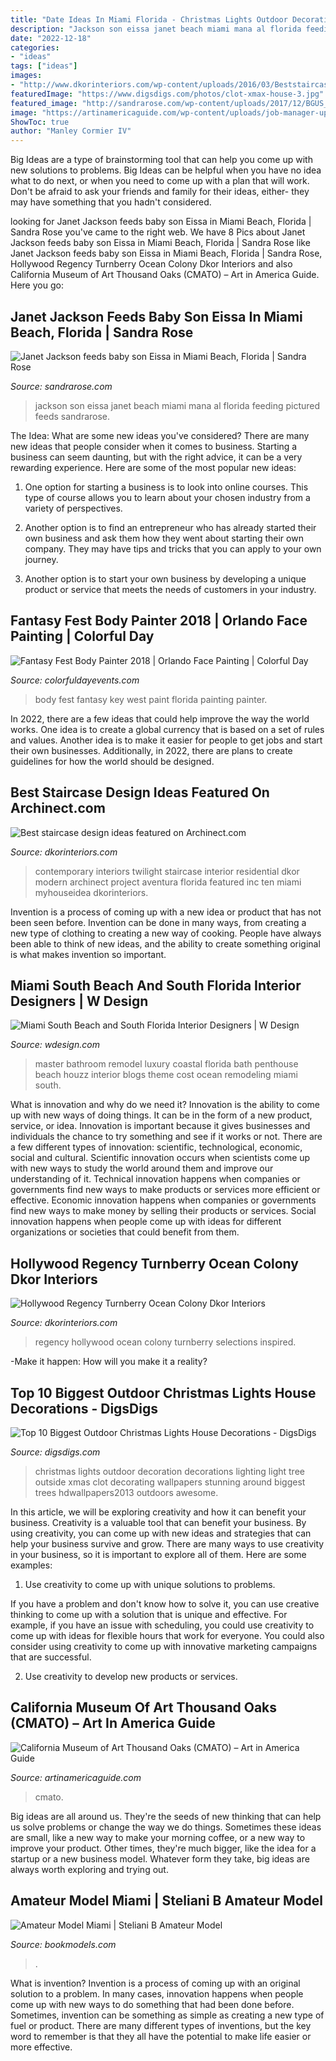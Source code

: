 ```yaml
---
title: "Date Ideas In Miami Florida - Christmas Lights Outdoor Decoration Decorations Lighting Light Tree Outside Xmas Clot Decorating Wallpapers Stunning Around Biggest Trees Hdwallpapers2013 Outdoors Awesome"
description: "Jackson son eissa janet beach miami mana al florida feeding pictured feeds sandrarose"
date: "2022-12-18"
categories:
- "ideas"
tags: ["ideas"]
images:
- "http://www.dkorinteriors.com/wp-content/uploads/2016/03/Beststaircasedesign_DKORInteriors6.jpg"
featuredImage: "https://www.digsdigs.com/photos/clot-xmax-house-3.jpg"
featured_image: "http://sandrarose.com/wp-content/uploads/2017/12/BGUS_1097377_002.jpg"
image: "https://artinamericaguide.com/wp-content/uploads/job-manager-uploads/main_image/2018/12/IMG_6227-1-1594x800.jpeg"
ShowToc: true
author: "Manley Cormier IV"
---
```



Big Ideas are a type of brainstorming tool that can help you come up with new solutions to problems. Big Ideas can be helpful when you have no idea what to do next, or when you need to come up with a plan that will work. Don't be afraid to ask your friends and family for their ideas, either- they may have something that you hadn't considered.

	

		
looking for Janet Jackson feeds baby son Eissa in Miami Beach, Florida | Sandra Rose you've came to the right web. We have 8 Pics about Janet Jackson feeds baby son Eissa in Miami Beach, Florida | Sandra Rose like Janet Jackson feeds baby son Eissa in Miami Beach, Florida | Sandra Rose, Hollywood Regency Turnberry Ocean Colony Dkor Interiors and also California Museum of Art Thousand Oaks (CMATO) – Art in America Guide. Here you go:
		
    
## Janet Jackson Feeds Baby Son Eissa In Miami Beach, Florida | Sandra Rose

<img loading=lazy src="http://sandrarose.com/wp-content/uploads/2017/12/BGUS_1097377_002.jpg" onerror="this.onerror=null;this.src='https://tse3.mm.bing.net/th?id=OIP.qlgyJhNDvXb6dsYOLjQu-AHaLH&amp;pid=15.1';" alt="Janet Jackson feeds baby son Eissa in Miami Beach, Florida | Sandra Rose">

_Source: sandrarose.com_

>jackson son eissa janet beach miami mana al florida feeding pictured feeds sandrarose. 

	

The Idea: What are some new ideas you've considered?
There are many new ideas that people consider when it comes to business. Starting a business can seem daunting, but with the right advice, it can be a very rewarding experience. Here are some of the most popular new ideas:
1. One option for starting a business is to look into online courses. This type of course allows you to learn about your chosen industry from a variety of perspectives.

2. Another option is to find an entrepreneur who has already started their own business and ask them how they went about starting their own company. They may have tips and tricks that you can apply to your own journey.

3. Another option is to start your own business by developing a unique product or service that meets the needs of customers in your industry.

    
## Fantasy Fest Body Painter 2018 | Orlando Face Painting | Colorful Day

<img loading=lazy src="https://colorfuldayevents.com/wp-content/florida-face-painter/fantasy-fest/key-west-body-painter.jpg" onerror="this.onerror=null;this.src='https://tse1.mm.bing.net/th?id=OIP.g7LTQExR_6-ZSMPZPjqdLgAAAA&amp;pid=15.1';" alt="Fantasy Fest Body Painter 2018 | Orlando Face Painting | Colorful Day">

_Source: colorfuldayevents.com_

>body fest fantasy key west paint florida painting painter. 

	

In 2022, there are a few ideas that could help improve the way the world works. One idea is to create a global currency that is based on a set of rules and values. Another idea is to make it easier for people to get jobs and start their own businesses. Additionally, in 2022, there are plans to create guidelines for how the world should be designed.

    
## Best Staircase Design Ideas Featured On Archinect.com

<img loading=lazy src="http://www.dkorinteriors.com/wp-content/uploads/2016/03/Beststaircasedesign_DKORInteriors6.jpg" onerror="this.onerror=null;this.src='https://tse1.mm.bing.net/th?id=OIP.MouLZyBh-2yNfUR6PGnUSgHaLH&amp;pid=15.1';" alt="Best staircase design ideas featured on Archinect.com">

_Source: dkorinteriors.com_

>contemporary interiors twilight staircase interior residential dkor modern archinect project aventura florida featured inc ten miami myhouseidea dkorinteriors. 

	

Invention is a process of coming up with a new idea or product that has not been seen before. Invention can be done in many ways, from creating a new type of clothing to creating a new way of cooking. People have always been able to think of new ideas, and the ability to create something original is what makes invention so important.

    
## Miami South Beach And South Florida Interior Designers | W Design

<img loading=lazy src="http://wdesign.com/wp-content/uploads/2012/09/Waterfield-Master-Bath-1-formatted.jpg" onerror="this.onerror=null;this.src='https://tse1.mm.bing.net/th?id=OIP.15N-xX4CWkRcMLydpNEiwgHaE1&amp;pid=15.1';" alt="Miami South Beach and South Florida Interior Designers | W Design">

_Source: wdesign.com_

>master bathroom remodel luxury coastal florida bath penthouse beach houzz interior blogs theme cost ocean remodeling miami south. 

	

What is innovation and why do we need it?
Innovation is the ability to come up with new ways of doing things. It can be in the form of a new product, service, or idea. Innovation is important because it gives businesses and individuals the chance to try something and see if it works or not.
There are a few different types of innovation: scientific, technological, economic, social and cultural. Scientific innovation occurs when scientists come up with new ways to study the world around them and improve our understanding of it. Technical innovation happens when companies or governments find new ways to make products or services more efficient or effective. Economic innovation happens when companies or governments find new ways to make money by selling their products or services. Social innovation happens when people come up with ideas for different organizations or societies that could benefit from them.

    
## Hollywood Regency Turnberry Ocean Colony Dkor Interiors

<img loading=lazy src="https://www.dkorinteriors.com/wp-content/uploads/2014/09/Hollywood-Regency-6.jpg" onerror="this.onerror=null;this.src='https://tse3.mm.bing.net/th?id=OIP.eNwtwnM9TGi9D4kgq0YOngHaLH&amp;pid=15.1';" alt="Hollywood Regency Turnberry Ocean Colony Dkor Interiors">

_Source: dkorinteriors.com_

>regency hollywood ocean colony turnberry selections inspired. 

	

-Make it happen: How will you make it a reality?

    
## Top 10 Biggest Outdoor Christmas Lights House Decorations - DigsDigs

<img loading=lazy src="https://www.digsdigs.com/photos/clot-xmax-house-3.jpg" onerror="this.onerror=null;this.src='https://tse2.mm.bing.net/th?id=OIP.5heaWettW9QjyEnznoFSxAHaJ4&amp;pid=15.1';" alt="Top 10 Biggest Outdoor Christmas Lights House Decorations - DigsDigs">

_Source: digsdigs.com_

>christmas lights outdoor decoration decorations lighting light tree outside xmas clot decorating wallpapers stunning around biggest trees hdwallpapers2013 outdoors awesome. 

	

In this article, we will be exploring creativity and how it can benefit your business.
Creativity is a valuable tool that can benefit your business. By using creativity, you can come up with new ideas and strategies that can help your business survive and grow. There are many ways to use creativity in your business, so it is important to explore all of them. Here are some examples:
1. Use creativity to come up with unique solutions to problems.

If you have a problem and don't know how to solve it, you can use creative thinking to come up with a solution that is unique and effective. For example, if you have an issue with scheduling, you could use creativity to come up with ideas for flexible hours that work for everyone. You could also consider using creativity to come up with innovative marketing campaigns that are successful.

2. Use creativity to develop new products or services.

    
## California Museum Of Art Thousand Oaks (CMATO) – Art In America Guide

<img loading=lazy src="https://artinamericaguide.com/wp-content/uploads/job-manager-uploads/main_image/2018/12/IMG_6227-1-1594x800.jpeg" onerror="this.onerror=null;this.src='https://tse3.mm.bing.net/th?id=OIP.sr-P28o7k0y9pUfzjfsmYAHaDt&amp;pid=15.1';" alt="California Museum of Art Thousand Oaks (CMATO) – Art in America Guide">

_Source: artinamericaguide.com_

>cmato. 

	

Big ideas are all around us. They're the seeds of new thinking that can help us solve problems or change the way we do things. Sometimes these ideas are small, like a new way to make your morning coffee, or a new way to improve your product. Other times, they're much bigger, like the idea for a startup or a new business model. Whatever form they take, big ideas are always worth exploring and trying out.

    
## Amateur Model Miami | Steliani B Amateur Model

<img loading=lazy src="https://www.bookmodels.com/include/image_delivery_profile_lg.php?id=116430_LG_02.jpg" onerror="this.onerror=null;this.src='https://tse3.mm.bing.net/th?id=OIP.iuAAKw2W3Fj-gBGhHDVt4QHaJ3&amp;pid=15.1';" alt="Amateur Model Miami | Steliani B Amateur Model">

_Source: bookmodels.com_

>. 

	

What is invention?
Invention is a process of coming up with an original solution to a problem. In many cases, innovation happens when people come up with new ways to do something that had been done before. Sometimes, invention can be something as simple as creating a new type of fuel or product. There are many different types of inventions, but the key word to remember is that they all have the potential to make life easier or more effective.


